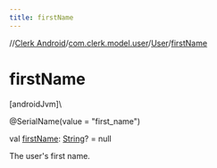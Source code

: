 ```yaml
---
title: firstName
---
```

//[Clerk Android](../../../index.html)/[com.clerk.model.user](../index.html)/[User](index.html)/[firstName](first-name.html)



# firstName



[androidJvm]\




@SerialName(value = &quot;first_name&quot;)



val [firstName](first-name.html): [String](https://kotlinlang.org/api/latest/jvm/stdlib/kotlin-stdlib/kotlin/-string/index.html)? = null



The user's first name.




